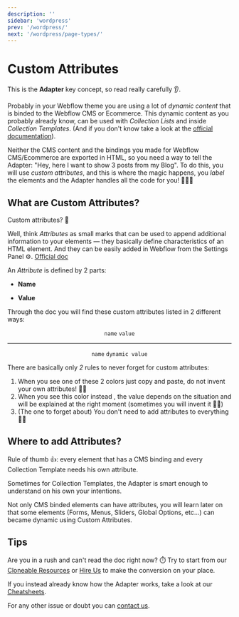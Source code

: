 ```yaml
---
description: ''
sidebar: 'wordpress'
prev: '/wordpress/'
next: '/wordpress/page-types/'
---
```


# Custom Attributes

This is the **Adapter** key concept, so read really carefully 👂.

Probably in your Webflow theme you are using a lot of *dynamic content* that is binded to the Webflow CMS or Ecommerce. This dynamic content as you probably already know, can be used with *Collection Lists* and inside *Collection Templates*. (And if you don't know take a look at the [official documentation](https://university.webflow.com/article/intro-to-dynamic-content)).

Neither the CMS content and the bindings you made for Webflow CMS/Ecommerce are exported in HTML, so you need a way to tell the Adapter: "Hey, here I want to show 3 posts from my Blog". To do this, you will use *custom attributes*, and this is where the magic happens, you *label* the elements and the Adapter handles all the code for you! 💃💃💃


## What are Custom Attributes?

Custom attributes? 🤔

Well, think *Attributes* as small marks that can be used to append additional information to your elements — they basically define characteristics of an HTML element. And they can be easily added in Webflow from the Settings Panel ⚙️. 
[Official doc](https://university.webflow.com/article/how-to-add-custom-attributes-to-an-element-in-webflow)

An *Attribute* is defined by 2 parts:

* **Name**

* **Value**

Through the doc you will find these custom attributes listed in 2 different ways:

<div align="center">
 <code>name</code> <code class="value">value</code>
</div>

---


<div align="center">
 <code>name</code> <code class="dynamic-value">dynamic value</code>
</div>


There are basically only *2* rules to never forget for custom attributes:

1. When you see one of these 2 colors <code></code> <code class="value"></code>just copy and paste, do not invent your own attributes! 🙅‍♂️
2. When you see this color instead <code class="dynamic-value"></code>, the value depends on the situation and will be explained at the right moment (sometimes you will invent it 🤷‍♂️)
3. (The one to forget about) You don't need to add attributes to everything 🤦‍♂

## Where to add Attributes?

Rule of thumb 👍: every element that has a CMS binding and every Collection Template needs his own attribute.

Sometimes for Collection Templates, the Adapter is smart enough to understand on his own your intentions.

Not only CMS binded elements can have attributes, you will learn later on that some elements (Forms, Menus, Sliders, Global Options, etc...) can became dynamic using Custom Attributes.


## Tips

Are you in a rush and can't read the doc right now? ⏱️ Try to start from our [Cloneable Resources](https://www.udesly.com/adapter-cloneable-resources/) or [Hire Us](https://www.udesly.com/custom-services/) to make the conversion on your place. 

If you instead already know how the Adapter works, take a look at our [Cheatsheets](https://cheatsheets.udesly.com/).

For any other issue or doubt you can [contact us](https://www.udesly.com/help-center/).


